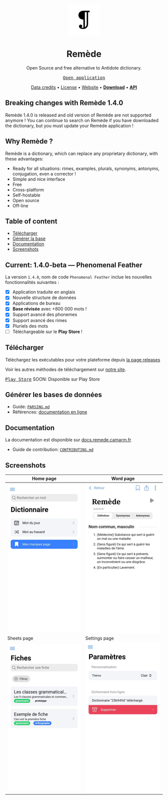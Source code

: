 <div align="center">
<br>
<br>
<img alt="Remede icon" src=".github/icon.png" height="100" width="100">

# Remède
Open Source and free alternative to Antidote dictionary.

[<kbd>Open application</kbd>](https://remede-app.camarm.fr)

[Data credits](https://docs.remede.camarm.fr/docs/database/credits) • [License](https://github.com/camarm-dev/remede/blob/main/LICENSE) • [Website](https://remede.camarm.fr) • **[Download](https://remede.camarm.fr/download)** • **[API](https://api-remede.camarm.fr/docs)**

</div>

## Breaking changes with Remède 1.4.0

Remède 1.4.0 is released and old version of Remède are not supported anymore ! You can continue to search on Remède if you have downloaded the dictionary, but you must update your Remède application !

## Why Remède ?

Remède is a dictionary, which can replace any proprietary dictionary, with these advantages:
- Ready for all situations: rimes, examples, plurals, synonyms, antonyms, conjugation, even a corrector !
- Simple and nice interface
- Free
- Cross-platform
- Self-hostable
- Open source
- Off-line

## Table of content
- [Télécharger](#télécharger)
- [Générer la base](#générer-les-bases-de-données)
- [Documentation](#documentation)
- [Screenshots](#screenshots)

## Current: 1.4.0-beta — Phenomenal Feather

La version `1.4.0`, nom de code `Phenomenal Feather` inclue les nouvelles fonctionnalités suivantes :
- [x] Application traduite en anglais
- [x] Nouvelle structure de données
- [x] Applications de bureau
- [x] **Base révisée** avec +800 000 mots !
- [x] Support avancé des phonemes
- [x] Support avancé des rimes
- [x] Pluriels des mots
- [ ] Téléchargeable sur le **Play Store** !

## Télécharger

Téléchargez les exécutables pour votre plateforme depuis [la page releases](/releases)

Voir les autres méthodes de téléchargement sur [notre site](https://remede.camarm.fr).

[<kbd>Play Store</kbd>]()
SOON: Disponible sur Play Store

## Générer les bases de données

- Guide: [`PARSING.md`](https://github.com/camarm-dev/remede/blob/main/PARSING.md)
- Références: [documentation en ligne](https://remede.camarm.fr/FR#donn%C3%A9es)

## Documentation

La documentation est disponible sur [docs.remede.camarm.fr](https://docs.remede.camarm.fr)
- Guide de contribution: [`CONTRIBUTING.md`](https://github.com/camarm-dev/remede/blob/main/CONTRIBUTING.md)

## Screenshots

| Home page                           | Word page                               |
|-------------------------------------|-----------------------------------------|
| ![homepage](.github/home.jpeg)      | ![word page](.github/word.jpeg)         |
| Sheets page                         | Settings page                           |
| ![sheets page](.github/sheets.jpeg) | ![settings page](.github/settings.jpeg) |
  

